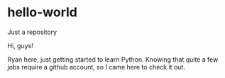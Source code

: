 # hello-world
Just a repository

Hi, guys!

Ryan here, just getting started to learn Python. 
Knowing that quite a few jobs require a github account, so I came here to check it out.
